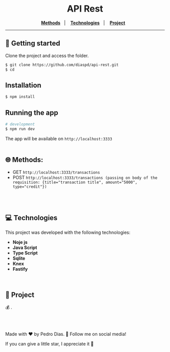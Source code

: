 <h1 align="center">
  API Rest
</h1>

<p align="center">
  <a href="#-Methods"><b>Methods</b></a>&nbsp;&nbsp;&nbsp;|&nbsp;&nbsp;&nbsp;
  <a href="#-Technologies"><b>Technologies</b></a>&nbsp;&nbsp;&nbsp;|&nbsp;&nbsp;&nbsp;
  <a href="#-Project"><b>Project</b></a>&nbsp;&nbsp;&nbsp;
</p>

---

## 🚀 Getting started

Clone the project and access the folder.

```bash
$ git clone https://github.com/diaspd/api-rest.git
$ cd 
```

## Installation

```bash
$ npm install
```

## Running the app

```bash
# development
$ npm run dev
```

The app will be available on `http://localhost:3333` <br></br>

## 🌐 Methods:
- GET `http://localhost:3333/transactions`
- POST `http://localhost:3333/transactions (passing on body of the requisition: {title="transaction title", amount="5000", type="credit"})`


<br></br>

## 💻 Technologies

This project was developed with the following technologies:
<b>
- Noje js
- Java Script
- Type Script
- Sqlite
- Knex
- Fastify
</b>

</br>

## 📄 Project
💰 .

<br></br>

Made with ♥ by Pedro Dias. 👋 Follow me on social media! </br>

If you can give a little star, I appreciate it 🤩

